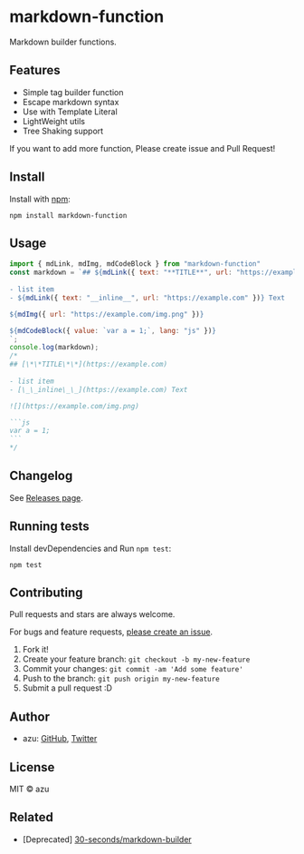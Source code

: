 # markdown-function

Markdown builder functions.

## Features

- Simple tag builder function
- Escape markdown syntax
- Use with Template Literal
- LightWeight utils
- Tree Shaking support

If you want to add more function, Please create issue and Pull Request!

## Install

Install with [npm](https://www.npmjs.com/):

    npm install markdown-function

## Usage

````js
import { mdLink, mdImg, mdCodeBlock } from "markdown-function"
const markdown = `## ${mdLink({ text: "**TITLE**", url: "https://example.com" })}
    
- list item
- ${mdLink({ text: "__inline__", url: "https://example.com" })} Text

${mdImg({ url: "https://example.com/img.png" })}

${mdCodeBlock({ value: `var a = 1;`, lang: "js" })}
`;
console.log(markdown);
/*
## [\*\*TITLE\*\*](https://example.com)
    
- list item
- [\_\_inline\_\_](https://example.com) Text

![](https://example.com/img.png)

```js
var a = 1;
```
*/
````

## Changelog

See [Releases page](https://github.com/azu/markdown-function/releases).

## Running tests

Install devDependencies and Run `npm test`:

    npm test

## Contributing

Pull requests and stars are always welcome.

For bugs and feature requests, [please create an issue](https://github.com/azu/markdown-function/issues).

1. Fork it!
2. Create your feature branch: `git checkout -b my-new-feature`
3. Commit your changes: `git commit -am 'Add some feature'`
4. Push to the branch: `git push origin my-new-feature`
5. Submit a pull request :D

## Author

- azu: [GitHub](https://github.com/azu), [Twitter](https://twitter.com/azu_re)

## License

MIT © azu

## Related

- [Deprecated] [30-seconds/markdown-builder](https://github.com/30-seconds/markdown-builder)
